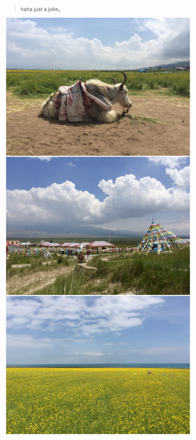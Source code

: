 > haha just a joke。

<div>
    <img src='/img/UNADJUSTEDNONRAW_thumb_1587.jpg'>
</div>
<div>
    <img src='/img/WhcRy81qTeuHdLxAy7qJNg_thumb_15c5.jpg'>
</div>
<div>
    <img src='/img/UNADJUSTEDNONRAW_thumb_1589.jpg'>
</div>